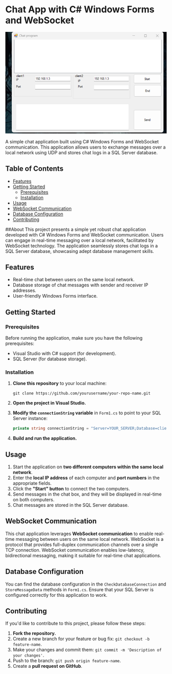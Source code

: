 # Chat App with C# Windows Forms and WebSocket

![Chat App Screenshot](https://github.com/Mido191020/Chat_Program/raw/master/Screenshot%202023-09-18%20152638.png)

A simple chat application built using C# Windows Forms and WebSocket communication. This application allows users to exchange messages over a local network using UDP and stores chat logs in a SQL Server database.

## Table of Contents

- [Features](#features)
- [Getting Started](#getting-started)
  - [Prerequisites](#prerequisites)
  - [Installation](#installation)
- [Usage](#usage)
- [WebSocket Communication](#websocket-communication)
- [Database Configuration](#database-configuration)
- [Contributing](#contributing)

##About
This project presents a simple yet robust chat application developed with C# Windows Forms and WebSocket communication. 
Users can engage in real-time messaging over a local network, facilitated by WebSocket technology. 
The application seamlessly stores chat logs in a SQL Server database, showcasing adept database management skills.

## Features

- Real-time chat between users on the same local network.
- Database storage of chat messages with sender and receiver IP addresses.
- User-friendly Windows Forms interface.

## Getting Started

### Prerequisites

Before running the application, make sure you have the following prerequisites:

- Visual Studio with C# support (for development).
- SQL Server (for database storage).

### Installation

1. **Clone this repository** to your local machine:

   ```shell
   git clone https://github.com/yourusername/your-repo-name.git
   ```

2. **Open the project in Visual Studio.**

3. **Modify the `connectionString` variable** in `Form1.cs` to point to your SQL Server instance:

   ```csharp
   private string connectionString = "Server=YOUR_SERVER;Database=client logs;Integrated Security=True;";
   ```

4. **Build and run the application.**

## Usage

1. Start the application on **two different computers within the same local network**.
2. Enter the **local IP address** of each computer and **port numbers** in the appropriate fields.
3. Click the **"Start" button** to connect the two computers.
4. Send messages in the chat box, and they will be displayed in real-time on both computers.
5. Chat messages are stored in the SQL Server database.

## WebSocket Communication

This chat application leverages **WebSocket communication** to enable real-time messaging between users on the same local network. WebSocket is a protocol that provides full-duplex communication channels over a single TCP connection. WebSocket communication enables low-latency, bidirectional messaging, making it suitable for real-time chat applications.

## Database Configuration

You can find the database configuration in the `CheckDatabaseConnection` and `StoreMessageData` methods in `Form1.cs`. Ensure that your SQL Server is configured correctly for this application to work.

## Contributing

If you'd like to contribute to this project, please follow these steps:

1. **Fork the repository.**
2. Create a new branch for your feature or bug fix: `git checkout -b feature-name`.
3. Make your changes and commit them: `git commit -m 'Description of your changes'`.
4. Push to the branch: `git push origin feature-name`.
5. Create a **pull request on GitHub**.
